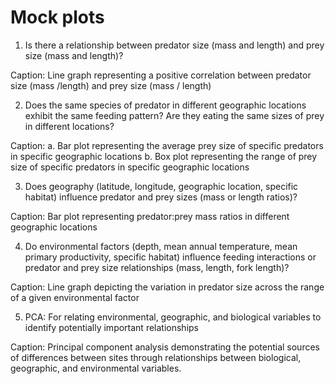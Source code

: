 # Mock plots

1. Is there a relationship between predator size (mass and length) and prey size (mass and length)?

Caption: 
Line graph representing a positive correlation between predator size (mass /length) and prey size (mass / length)

2. Does the same species of predator in different geographic locations exhibit the same feeding pattern? Are they eating the same sizes of prey in different locations?

Caption:
a. Bar plot representing the average prey size of specific predators in specific geographic locations
b. Box plot representing the range of prey size of specific predators in specific geographic locations 

3. Does geography (latitude, longitude, geographic location, specific habitat) influence predator and prey sizes (mass or length ratios)?

Caption:
Bar plot representing predator:prey mass ratios in different geographic locations 

4. Do environmental factors (depth, mean annual temperature, mean primary productivity, specific habitat) influence feeding interactions or predator and prey size relationships (mass, length, fork length)?

Caption: 
Line graph depicting the variation in predator size across the range of a given environmental factor

5. PCA: For relating environmental, geographic, and biological variables to identify potentially important relationships

Caption: Principal component analysis demonstrating the potential sources of differences between sites through relationships between biological, geographic, and environmental variables.
